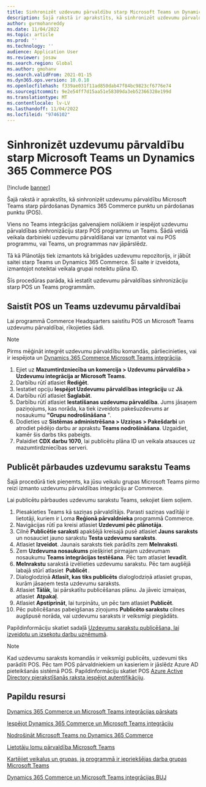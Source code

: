 ```yaml
---
title: Sinhronizēt uzdevumu pārvaldību starp Microsoft Teams un Dynamics 365 Commerce POS
description: Šajā rakstā ir aprakstīts, kā sinhronizēt uzdevumu pārvaldību Microsoft Teams starp pārdošanas Dynamics 365 Commerce punktu un pārdošanas punktu (POS).
author: gvrmohanreddy
ms.date: 11/04/2022
ms.topic: article
ms.prod: ''
ms.technology: ''
audience: Application User
ms.reviewer: josaw
ms.search.region: Global
ms.author: gmohanv
ms.search.validFrom: 2021-01-15
ms.dyn365.ops.version: 10.0.18
ms.openlocfilehash: f339ae031f11ad850dab47f84bc9823cf6776e74
ms.sourcegitcommit: 9e2e54ff7d15aa51e58309da3eb52366328e199d
ms.translationtype: MT
ms.contentlocale: lv-LV
ms.lasthandoff: 11/04/2022
ms.locfileid: "9746102"
---
```

# <a name="synchronize-task-management-between-microsoft-teams-and-dynamics-365-commerce-pos"></a>Sinhronizēt uzdevumu pārvaldību starp Microsoft Teams un Dynamics 365 Commerce POS

[!include [banner](includes/banner.md)]

Šajā rakstā ir aprakstīts, kā sinhronizēt uzdevumu pārvaldību Microsoft Teams starp pārdošanas Dynamics 365 Commerce punktu un pārdošanas punktu (POS).

Viens no Teams integrācijas galvenajiem nolūkiem ir iespējot uzdevumu pārvaldības sinhronizāciju starp POS programmu un Teams. Šādā veidā veikala darbinieki uzdevumu pārvaldīšanai var izmantot vai nu POS programmu, vai Teams, un programmas nav jāpārslēdz.

Tā kā Plānotājs tiek izmantots kā brigādes uzdevumu repozitorijs, ir jābūt saitei starp Teams un Dynamics 365 Commerce. Šī saite ir izveidota, izmantojot noteiktai veikala grupai noteiktu plāna ID.

Šīs procedūras parāda, kā iestatīt uzdevumu pārvaldības sinhronizāciju starp POS un Teams programmām.

## <a name="link-pos-and-teams-for-task-management"></a>Saistīt POS un Teams uzdevumu pārvaldībai

Lai programmā Commerce Headquarters saistītu POS un Microsoft Teams uzdevumu pārvaldībai, rīkojieties šādi.

> [!NOTE]
> Pirms mēģināt integrēt uzdevumu pārvaldību komandās, pārliecinieties, vai ir iespējota un [Dynamics 365 Commerce Microsoft Teams integrācija](enable-teams-integration.md). 

1. Ejiet uz **Mazumtirdzniecība un komercija \> Uzdevumu pārvaldība \> Uzdevumu integrācija ar Microsoft Teams**.
1. Darbību rūtī atlasiet **Rediģēt**.
1. Iestatiet opciju **Iespējot Uzdevumu pārvaldības integrāciju** uz **Jā**.
1. Darbību rūtī atlasiet **Saglabāt**.
1. Darbību rūtī atlasiet **Iestatīšanas uzdevumu pārvaldība**. Jums jāsaņem paziņojums, kas norāda, ka tiek izveidots pakešuzdevums ar nosaukumu **"Grupu nodrošināšana** ".
1. Dodieties uz **Sistēmas administrēšana \> Uzziņas \> Pakešdarbi** un atrodiet pēdējo darbu ar aprakstu **Teams nodrošināšana**. Uzgaidiet, kamēr šis darbs tiks pabeigts.
1. Palaidiet **CDX darbu 1070**, lai publicētu plāna ID un veikala atsauces uz mazumtirdzniecības serveri.

## <a name="publish-a-test-task-list-in-teams"></a>Publicēt pārbaudes uzdevumu sarakstu Teams

Šajā procedūrā tiek pieņemts, ka jūsu veikalu grupas Microsoft Teams pirmo reizi izmanto uzdevumu pārvaldības integrāciju ar Commerce.

Lai publicētu pārbaudes uzdevumu sarakstu Teams, sekojiet šiem soļiem.

1. Piesakieties Teams kā saziņas pārvaldītājs. Parasti saziņas vadītāji ir lietotāji, kuriem ir Loma **Reģionā pārvaldnieka** programmā Commerce.
1. Navigācijas rūtī pa kreisi atlasiet **Uzdevumi pēc plānotāja**.
1. Cilnē **Publicētie saraksti** apakšējā kreisajā pusē atlasiet **Jauns saraksts** un nosauciet jauno sarakstu **Testa uzdevumu saraksts**.
1. Atlasiet **Izveidot**. Jaunais saraksts tiek parādīts zem **Melnraksti**.
1. Zem **Uzdevuma nosaukums** piešķiriet pirmajam uzdevumam nosaukumu **Teams integrācijas testēšana**. Pēc tam atlasiet **Ievadīt**.
1. **Melnrakstu** sarakstā izvēlieties uzdevumu sarakstu. Pēc tam augšējā labajā stūrī atlasiet  **Publicēt** .
1. Dialoglodziņā **Atlasīt, kas tiks publicēts** dialoglodziņā atlasiet grupas, kurām jāsaņem testa uzdevumu saraksts.
1. Atlasiet **Tālāk**, lai pārskatītu publicēšanas plānu. Ja jāveic izmaiņas, atlasiet  **Atpakaļ**. 
1. Atlasiet **Apstiprināt**, lai turpinātu, un pēc tam atlasiet **Publicēt**.
1. Pēc publicēšanas pabeigšanas ziņojums **Publicēto sarakstu** cilnes augšpusē norāda, vai uzdevumu saraksts ir veiksmīgi piegādāts.

Papildinformāciju skatiet sadaļā [Uzdevumu sarakstu publicēšana, lai izveidotu un izsekotu darbu uzņēmumā](https://support.microsoft.com/office/publish-task-lists-to-create-and-track-work-in-your-organization-095409b3-f5af-40aa-9f9e-339b54e705df).

> [!NOTE]
> Kad uzdevumu saraksts komandās ir veiksmīgi publicēts, uzdevumi tiks parādīti POS. Pēc tam POS pārvaldniekiem un kasieriem ir jāslēdz Azure AD pieteikšanās sistēmā POS. Papildinformāciju skatiet POS [Azure Active Directory pierakstīšanās raksta iespējot autentifikāciju](aad-pos-logon.md). 

## <a name="additional-resources"></a>Papildu resursi

[Dynamics 365 Commerce un Microsoft Teams integrācijas pārskats](commerce-teams-integration.md)

[Iespējot Dynamics 365 Commerce un Microsoft Teams integrāciju](enable-teams-integration.md)

[Nodrošināt Microsoft Teams no Dynamics 365 Commerce](provision-teams-from-commerce.md)

[Lietotāju lomu pārvaldība Microsoft Teams](manage-user-roles-teams.md)

[Kartējiet veikalus un grupas, ja programmā ir iepriekšējas darba grupas Microsoft Teams](map-stores-existing-teams.md)

[Dynamics 365 Commerce un Microsoft Teams integrācijas BUJ](teams-integration-faq.md)
